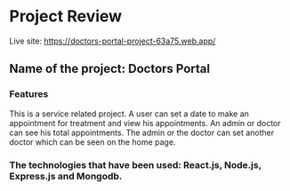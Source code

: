 # Project Review

Live site: https://doctors-portal-project-63a75.web.app/

## Name of the project: Doctors Portal

### Features
This is a service related project. A user can set a date to make an appointment for treatment and view his appointments. An admin or doctor can see his total appointments. The admin or the doctor can set another doctor which can be seen on the home page.

### The technologies that have been used: React.js, Node.js, Express.js and Mongodb.

